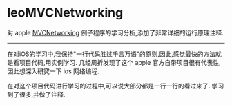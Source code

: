 leoMVCNetworking
================

对 apple [MVCNetworking](https://developer.apple.com/library/ios/samplecode/MVCNetworking/Introduction/Intro.html) 例子程序的学习分析,添加了非常详细的运行原理注释.




-------


在对iOS的学习中,我保持"一行代码胜过千言万语"的原则,因此,感觉最快的方法就是看项目代码,用实例学习.
几经周折发现了这个 apple 官方自带项目很有代表性, 因此想深入研究一下 ios 网络编程.

在对这个项目代码进行学习的过程中,可以说大部分都是一行一行的看过来了.
学习到了很多,并做了注释.
